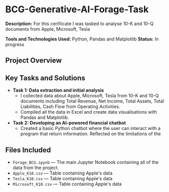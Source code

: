 # BCG-Generative-AI-Forage-Task

**Description:** For this cerifiicate I was tasked to analyse 10-K and 10-Q documents from Apple, Microsoft, Tesla

**Tools and Technologies Used:** Python, Pandas and Matplotlib 
**Status:** In progress 

## Project Overview
## Key Tasks and Solutions
- **Task 1: Data extraction and initial analysis**
  - I collected data about Apple, Microsoft, Tesla from 10-K and 10-Q documents including Total Revenue, Net Income, Total Assets, Total Liabilities, Cash Flow from Operating Activities.
  - Compiled all the data in Excel and create data visualisations with Pandas and Matplotlib.
- **Task 2: Developing an AI-powered financial chatbot**
  - Created a basic Python chatbot where the user can interact with a program that return information. Reflected on the limitations of the 

## Files Included
- `Forage_BCG.ipynb` — The main Jupyter Notebook containing all of the data from the project.
- `Apple_K10.csv` — Table containing Apple's data
- `Tesla_K10.csv` — Table containing Apple's data
- `Microsoft_K10.csv` — Table containing Apple's data
